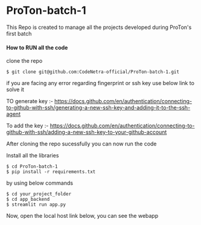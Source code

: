 # ProTon-batch-1
This Repo is created to manage all the projects developed during ProTon's first batch


#### How to RUN all the code

clone the repo

    $ git clone git@github.com:CodeNetra-official/ProTon-batch-1.git
    
 if you are facing any error regarding fingerprint or ssh key use below link to solve it
 
 TO generate key :- https://docs.github.com/en/authentication/connecting-to-github-with-ssh/generating-a-new-ssh-key-and-adding-it-to-the-ssh-agent
 
 To add the key :- https://docs.github.com/en/authentication/connecting-to-github-with-ssh/adding-a-new-ssh-key-to-your-github-account
 
 
After cloning the repo sucessfully you can now run the code

Install all the libraries

    $ cd ProTon-batch-1
    $ pip install -r requirements.txt

by using below commands

    $ cd your_project_folder
    $ cd app_backend
    $ streamlit run app.py
    
 Now, open the local host link below, you can see the webapp



